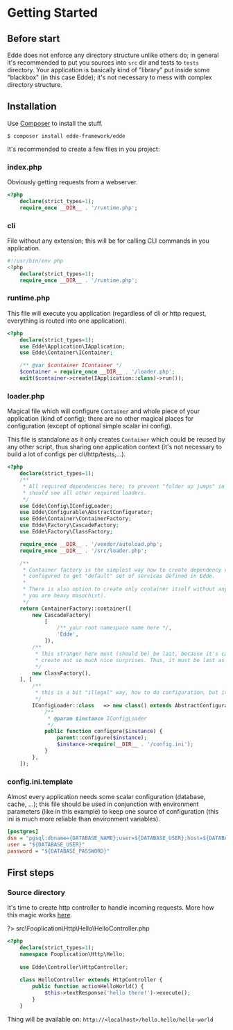 # Getting Started

## Before start

Edde does not enforce any directory structure unlike others do; in general it's recommended
to put you sources into `src` dir and tests to `tests` directory. Your application is basically
kind of "library" put inside some "blackbox" (in this case Edde); it's not necessary to mess
with complex directory structure.

## Installation

Use [Composer](https://getcomposer.org/doc/00-intro.md) to install the stuff.

`$ composer install edde-framework/edde`

It's recommended to create a few files in you project:

### index.php

Obviously getting requests from a webserver.

```php
<?php
	declare(strict_types=1);
	require_once __DIR__ . '/runtime.php';

```

### cli

File without any extension; this will be for calling CLI commands in you application. 

```php
#!/usr/bin/env php
<?php
	declare(strict_types=1);
	require_once __DIR__ . '/runtime.php';

```

### runtime.php

This file will execute you application (regardless of cli or http request, everything is routed into
one application). 

```php
<?php
	declare(strict_types=1);
	use Edde\Application\IApplication;
	use Edde\Container\IContainer;

	/** @var $container IContainer */
	$container = require_once __DIR__ . '/loader.php';
	exit($container->create(IApplication::class)->run());

```

### loader.php

Magical file which will configure `Container` and whole piece of your application (kind of config);
there are no other magical places for configuration (except of optional simple scalar ini config).

This file is standalone as it only creates `Container` which could be reused by any other script,
thus sharing one application context (it's not necessary to build a lot of configs per cli/http/tests,...).

```php
<?php
	declare(strict_types=1);
	/**
	 * All required dependencies here; to prevent "folder up jumps" in path, this file
	 * should see all other required loaders.
	 */
	use Edde\Config\IConfigLoader;
	use Edde\Configurable\AbstractConfigurator;
	use Edde\Container\ContainerFactory;
	use Edde\Factory\CascadeFactory;
	use Edde\Factory\ClassFactory;

	require_once __DIR__ . '/vendor/autoload.php';
	require_once __DIR__ . '/src/loader.php';

	/**
	 * Container factory is the simplest way how to create dependency container; in this particular case container is also
	 * configured to get "default" set of services defined in Edde.
	 *
	 * There is also option to create only container itself without any internal dependencies (not so much recommended except
	 * you are heavy masochist).
	 */
	return ContainerFactory::container([
		new CascadeFactory(
			[
				/** your root namespace name here */,
				'Edde',
			]),
		/**
		 * This stranger here must (should be) be last, because it's canHandle method is able to kill a lot of dependencies and
		 * create not so much nice surprises. Thus, it must be last as kind of dependency fallback.
		 */
		new ClassFactory(),
	], [
		/**
		 * this is a bit "illegal" way, how to do configuration, but it... works
		 */
		IConfigLoader::class   => new class() extends AbstractConfigurator {
			/**
			 * @param $instance IConfigLoader
			 */
			public function configure($instance) {
				parent::configure($instance);
				$instance->require(__DIR__ . '/config.ini');
			}
		},
	]);

```

### config.ini.template

Almost every application needs some scalar configuration (database, cache, ...); this file should be used in conjunction
with environment parameters (like in this example) to keep one source of configuration (this ini is much more reliable
than environment variables).

```ini
[postgres]
dsn = "pgsql:dbname={DATABASE_NAME};user=${DATABASE_USER};host=${DATABASE_HOST};port=5432"
user = "${DATABASE_USER}"
password = "${DATABASE_PASSWORD}"
```

## First steps

### Source directory

It's time to create http controller to handle incoming requests. More how this magic works [here](/edde/controllers.md).

?> src\Fooplication\Http\Hello\HelloController.php 

```php
<?php
	declare(strict_types=1);
	namespace Fooplication\Http\Hello;
	
	use Edde\Controller\HttpController;
	
	class HelloController extends HttpController {
		public function actionHelloWorld() {
			$this->textResponse('hello there!')->execute();
		}
	}
```

Thing will be available on:
`http://<localhost>/hello.hello/hello-world`
